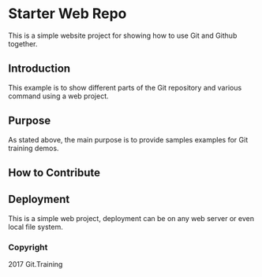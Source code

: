 # Starter Web Repo

This is a simple website project for showing how to use Git and Github together.

## Introduction
This example is to show different parts of the Git repository and various command using a web project.

## Purpose

As stated above, the main purpose is to provide samples examples for Git training demos.

## How to Contribute

## Deployment
This is a simple web project, deployment can be on any web server or even local file system.

### Copyright

2017 Git.Training